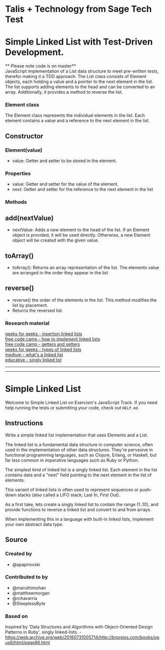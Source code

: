 # Talis + Technology from Sage Tech Test

# Simple Linked List with Test-Driven Development.

** Please note code is on master** <br>
JavaScript implementation of a List data structure to meet pre-written tests, therefor making it a TDD approach. The List class consists of Element objects, each holding a value and a pointer to the next element in the list. The list supports adding elements to the head and can be converted to an array. Additionally, it provides a method to reverse the list.

### Element class

The Element class represents the individual elements in the list. Each element contains a value and a reference to the next element in the list.

## Constructor

### Element(value)

- value: Getter and setter to be stored in the element.

### Properties

- value: Getter and setter for the value of the element.
- next: Getter and setter for the reference to the next element in the list

### Methods

## add(nextValue)

- nextValue: Adds a new element to the head of the list. If an Element object is provided, it will be used directly. Otherwise, a new Element object will be created with the given value.

## toArray()

- toArray(): Returns an array representation of the list. The elements value are arranged in the order they appear in the list

## reverse()

- reverse() the order of the elements in the list. This method modifies the list by placement.
- Returns the reversed list.

### Research material

[geeks for geeks - insertion linked lists](https://www.geeksforgeeks.org/insertion-in-linked-list/amp/) <br>
[free code camp - how to implement linked lists](https://www.freecodecamp.org/news/implementing-a-linked-list-in-javascript/) <br>
[free code camp - getters and setters](https://www.freecodecamp.org/news/typescript-javascript-getters-and-setters-are-they-useless/) <br>
[geeks for geeks - types of linked lists](https://www.geeksforgeeks.org/types-of-linked-list/) <br>
[medium - what's a linked list](https://medium.com/basecs/whats-a-linked-list-anyway-part-1-d8b7e6508b9d) <br>
[educative - singly linked list](https://www.educative.io/answers/what-is-a-singly-linked-list)





--------------------------
--------------------------


# Simple Linked List

Welcome to Simple Linked List on Exercism's JavaScript Track.
If you need help running the tests or submitting your code, check out `HELP.md`.

## Instructions

Write a simple linked list implementation that uses Elements and a List.

The linked list is a fundamental data structure in computer science,
often used in the implementation of other data structures. They're
pervasive in functional programming languages, such as Clojure, Erlang,
or Haskell, but far less common in imperative languages such as Ruby or
Python.

The simplest kind of linked list is a singly linked list. Each element in the
list contains data and a "next" field pointing to the next element in the list
of elements.

This variant of linked lists is often used to represent sequences or
push-down stacks (also called a LIFO stack; Last In, First Out).

As a first take, lets create a singly linked list to contain the range (1..10),
and provide functions to reverse a linked list and convert to and from arrays.

When implementing this in a language with built-in linked lists,
implement your own abstract data type.

## Source

### Created by

- @apapirovski

### Contributed to by

- @maruthimohan
- @matthewmorgan
- @rchavarria
- @SleeplessByte

### Based on

Inspired by 'Data Structures and Algorithms with Object-Oriented Design Patterns in Ruby', singly linked-lists. - https://web.archive.org/web/20160731005714/http://brpreiss.com/books/opus8/html/page96.html
